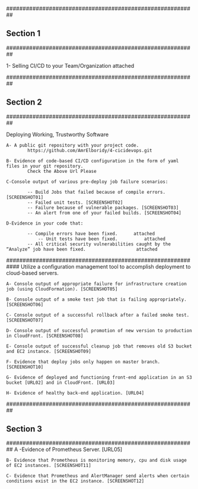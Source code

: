 ##########################################################
##                      Section 1                       ##
##########################################################

1-  Selling CI/CD to your Team/Organization  	  attached

##########################################################
##			Section 2			##
##########################################################

 Deploying Working, Trustworthy Software

	A- A public git repository with your project code. 
			https://github.com/AmrElboridy/4-cicidevops.git

	B- Evidence of code-based CI/CD configuration in the form of yaml files in your git repository.
			Check the Above Url Please

	C-Console output of various pre-deploy job failure scenarios:

    		-- Build Jobs that failed because of compile errors. [SCREENSHOT01]
    		-- Failed unit tests. [SCREENSHOT02]
    		-- Failure because of vulnerable packages. [SCREENSHOT03]
    		-- An alert from one of your failed builds. [SCREENSHOT04]

	D-Evidence in your code that:

    		-- Compile errors have been fixed.		attached		
                -- Unit tests have been fixed.			attached
    		-- All critical security vulnerabilities caught by the “Analyze” job have been fixed.					attached

############################################################
Utilize a configuration management tool to accomplish deployment to cloud-based servers. 

	A- Console output of appropriate failure for infrastructure creation job (using CloudFormation). [SCREENSHOT05]

	B- Console output of a smoke test job that is failing appropriately. [SCREENSHOT06]

	C- Console output of a successful rollback after a failed smoke test. [SCREENSHOT07]

	D- Console output of successful promotion of new version to production in CloudFront. [SCREENSHOT08]

	E- Console output of successful cleanup job that removes old S3 bucket and EC2 instance. [SCREENSHOT09]

	F- Evidence that deploy jobs only happen on master branch. [SCREENSHOT10]

	G- Evidence of deployed and functioning front-end application in an S3 bucket [URL02] and in CloudFront. [URL03]

	H- Evidence of healthy back-end application. [URL04]



##########################################################
##                      Section 3                       ##
##########################################################
	A -Evidence of Prometheus Server. [URL05]

	B- Evidence that Prometheus is monitoring memory, cpu and disk usage of EC2 instances. [SCREENSHOT11]

	C- Evidence that Prometheus and AlertManager send alerts when certain conditions exist in the EC2 instance. [SCREENSHOT12]
